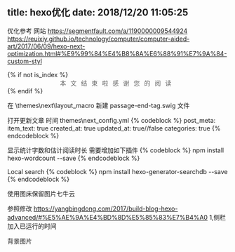 title: hexo优化
date: 2018/12/20 11:05:25
---


优化参考 网站
https://segmentfault.com/a/1190000009544924
https://reuixiy.github.io/technology/computer/computer-aided-art/2017/06/09/hexo-next-optimization.html#%E9%99%84%E4%B8%8A%E6%88%91%E7%9A%84-custom-styl



<div>
    {% if not is_index %}
        <div style="text-align:center;color: #636363;font-size:14px;letter-spacing: 10px">本文结束啦<i class="fa fa-bell"></i>感谢您的阅读</div>
    {% endif %}
</div>

在 \themes\next\layout\_macro 新建 passage-end-tag.swig 文件

打开更新文章 时间
themes\next\_config.yml
{% codeblock %}
post_meta:
  item_text: true
  created_at: true
  updated_at: true//false
  categories: true
{% endcodeblock %}


显示统计字数和估计阅读时长 需要增加如下插件
{% codeblock %}
npm install hexo-wordcount --save
{% endcodeblock %}


Local search
{% codeblock %}
npm install hexo-generator-searchdb --save
{% endcodeblock %}


使用图床保留图片七牛云 

参照修改
https://yangbingdong.com/2017/build-blog-hexo-advanced/#%E5%AE%9A%E4%BD%8D%E5%85%83%E7%B4%A0
1,侧栏加入已运行的时间

背景图片

